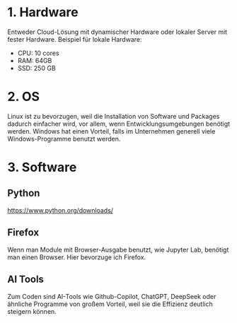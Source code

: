 # 1. Hardware
Entweder Cloud-Lösung mit dynamischer Hardware oder lokaler Server mit fester Hardware.
Beispiel für lokale Hardware:
- CPU: 10 cores
- RAM: 64GB
- SSD: 250 GB

# 2. OS
Linux ist zu bevorzugen, weil die Installation von Software und Packages dadurch einfacher wird, vor allem, wenn Entwicklungsumgebungen benötigt werden.
Windows hat einen Vorteil, falls im Unternehmen generell viele Windows-Programme benutzt werden.

# 3. Software
## Python
https://www.python.org/downloads/

## Firefox
Wenn man Module mit Browser-Ausgabe benutzt, wie Jupyter Lab, benötigt man einen Browser.
Hier bevorzuge ich Firefox.

## AI Tools
Zum Coden sind AI-Tools wie Github-Copilot, ChatGPT, DeepSeek oder ähnliche Programme von großem Vorteil, weil sie die Effizienz deutlich steigern können.

